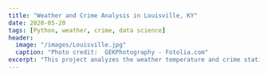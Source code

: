 ```yaml
---
title: "Weather and Crime Analysis in Louisville, KY"
date: 2020-05-20
tags: [Python, weather, crime, data science]
header:
  image: "/images/Louisville.jpg"
  caption: "Photo credit:  GEKPhotography - Fotolia.com"
excerpt: "This project analyzes the weather temperature and crime statistics in Louisville, KY"
---
```

